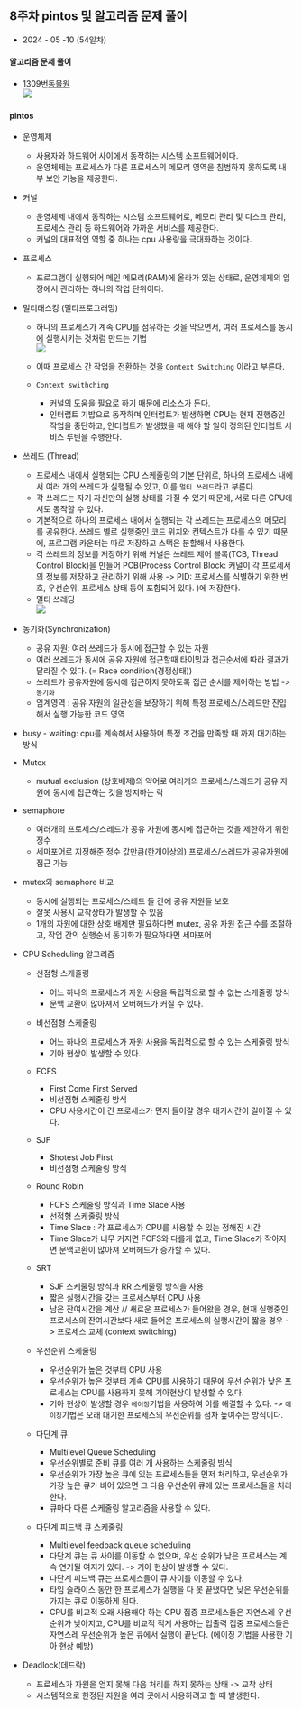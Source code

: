 ## 8주차 pintos 및 알고리즘 문제 풀이

- 2024 - 05 -10 (54일차)

#### 알고리즘 문제 풀이

- 1309번[동물원](https://github.com/dongyeoppp/Jungle_TIL/blob/main/jungle_week08/bk_1309.py)  
   <img src="./img/image3.jpg">

#### pintos

- 운영체제
  - 사용자와 하드웨어 사이에서 동작하는 시스템 소프트웨어이다.
  - 운영체제는 프로세스가 다른 프로세스의 메모리 영역을 침범하지 못하도록 내부 보안 기능을 제공한다.
- 커널
  - 운영체제 내에서 동작하는 시스템 소프트웨어로, 메모리 관리 및 디스크 관리, 프로세스 관리 등 하드웨어와 가까운 서비스를 제공한다.
  - 커널의 대표적인 역할 중 하나는 cpu 사용량을 극대화하는 것이다.
- 프로세스
  - 프로그램이 실행되어 메인 메모리(RAM)에 올라가 있는 상태로, 운영체제의 입장에서 관리하는 하나의 작업 단위이다.
- 멀티태스킹 (멀티프로그래밍)

  - 하나의 프로세스가 계속 CPU를 점유하는 것을 막으면서, 여러 프로세스를 동시에 실행시키는 것처럼 만드는 기법  
     <img src="./img/image1.png">

  - 이때 프로세스 간 작업을 전환하는 것을 `Context Switching` 이라고 부른다.
  - `Context swithching`
    - 커널의 도움을 필요로 하기 때문에 리소스가 든다.
    - 인터럽트 기밥으로 동작하며 인터럽트가 발생하면 CPU는 현재 진행중인 작업을 중단하고, 인터럽트가 발생했을 때 해야 할 일이 정의된 인터럽트 서비스 루틴을 수행한다.

- 쓰레드 (Thread)

  - 프로세스 내에서 실행되는 CPU 스케줄링의 기본 단위로, 하나의 프로세스 내에서 여러 개의 쓰레드가 실행될 수 있고, 이를 `멀티 쓰레드`라고 부른다.
  - 각 쓰레드는 자기 자신만의 실행 상태를 가질 수 있기 때문에, 서로 다른 CPU에서도 동작할 수 있다.
  - 기본적으로 하나의 프로세스 내에서 실행되는 각 쓰레드는 프로세스의 메모리를 공유한다. 쓰레드 별로 실행중인 코드 위치와 컨텍스트가 다를 수 있기 때문에, 프로그램 카운터는 따로 저장하고 스택은 분할해서 사용한다.
  - 각 쓰레드의 정보를 저장하기 위해 커널은 쓰레드 제어 블록(TCB, Thread Control Block)을 만들어 PCB(Process Control Block: 커널이 각 프로세서의 정보를 저장하고 관리하기 위해 사용 -> PID: 프로세스를 식별하기 위한 번호, 우선순위, 프로세스 상태 등이 포함되어 있다. )에 저장한다.
  - 멀티 쓰레딩  
     <img src="./img/image2.png">

- 동기화(Synchronization)

  - 공유 자원: 여러 쓰레드가 동시에 접근할 수 있는 자원
  - 여러 쓰레드가 동시에 공유 자원에 접근할때 타이밍과 접근순서에 따라 결과가 달라질 수 있다. (= Race condition(경쟁상태))
  - 쓰레드가 공유자원에 동시에 접근하지 못하도록 접근 순서를 제어하는 방법 -> `동기화`
  - 임계영역 : 공유 자원의 일관성을 보장하기 위해 특정 프로세스/스레드만 진입해서 실행 가능한 코드 영역

- busy - waiting: cpu를 계속해서 사용하며 특정 조건을 만족할 때 까지 대기하는 방식

- Mutex
  - mutual exclusion (상호배제)의 약어로 여러개의 프로세스/스레드가 공유 자원에 동시에 접근하는 것을 방지하는 락
- semaphore
  - 여러개의 프로세스/스레드가 공유 자원에 동시에 접근하는 것을 제한하기 위한 정수
  - 세마포어로 지정해준 정수 값만큼(한개이상의) 프로세스/스레드가 공유자원에 접근 가능
- mutex와 semaphore 비교

  - 동시에 실행되는 프로세스/스레드 들 간에 공유 자원들 보호
  - 잘못 사용시 교착상태가 발생할 수 있음
  - 1개의 자원에 대한 상호 배제만 필요하다면 mutex, 공유 자원 접근 수를 조절하고, 작업 간의 실행순서 동기화가 필요하다면 세마포어

- CPU Scheduling 알고리즘

  - 선점형 스케줄링
    - 어느 하나의 프로세스가 자원 사용을 독립적으로 할 수 없는 스케줄링 방식
    - 문맥 교환이 많아져서 오버헤드가 커질 수 있다.
  - 비선점형 스케줄링
    - 어느 하나의 프로세스가 자원 사용을 독립적으로 할 수 있는 스케줄링 방식
    - 기아 현상이 발생할 수 있다.
  - FCFS
    - First Come First Served
    - 비선점형 스케줄링 방식
    - CPU 사용시간이 긴 프로세스가 먼저 들어갈 경우 대기시간이 길어질 수 있다.
  - SJF
    - Shotest Job First
    - 비선점형 스케줄링 방식
  - Round Robin
    - FCFS 스케줄링 방식과 Time Slace 사용
    - 선점형 스케줄링 방식
    - Time Slace : 각 프로세스가 CPU를 사용할 수 있는 정해진 시간
    - Time Slace가 너무 커지면 FCFS와 다를게 없고, Time Slace가 작아지면 문맥교환이 많아져 오버헤드가 증가할 수 있다.
  - SRT
    - SJF 스케줄링 방식과 RR 스케줄링 방식을 사용
    - 짧은 실행시간을 갖는 프로세스부터 CPU 사용
    - 남은 잔여시간을 계산 // 새로운 프로세스가 들어왔을 경우, 현재 실행중인 프로세스의 잔여시간보다 새로 들어온 프로세스의 실행시간이 짧을 경우 -> 프로세스 교체 (context switching)
  - 우선순위 스케줄링

    - 우선순위가 높은 것부터 CPU 사용
    - 우선순위가 높은 것부터 계속 CPU를 사용하기 때문에 우선 순위가 낮은 프로세스는 CPU를 사용하지 못해 기아현상이 발생할 수 있다.
    - 기아 현상이 발생할 경우 `에이징`기법을 사용하여 이를 해결할 수 있다. -> `에이징`기법은 오래 대기한 프로세스의 우선순위를 점차 높여주는 방식이다.

  - 다단계 큐
    - Multilevel Queue Scheduling
    - 우선순위별로 준비 큐를 여러 개 사용하는 스케줄링 방식
    - 우선순위가 가장 높은 큐에 있는 프로세스들을 먼저 처리하고, 우선순위가 가장 높은 큐가 비어 있으면 그 다음 우선순위 큐에 있는 프로세스들을 처리한다.
    - 큐마다 다른 스케줄링 알고리즘을 사용할 수 있다.
  - 다단계 피드백 큐 스케줄링
    - Multilevel feedback queue scheduling
    - 다단계 큐는 큐 사이를 이동할 수 없으며, 우선 순위가 낮은 프로세스는 계속 연기될 여지가 있다. -> 기아 현상이 발생할 수 있다.
    - 다단계 피드백 큐는 프로세스들이 큐 사이를 이동할 수 있다.
    - 타임 슬라이스 동안 한 프로세스가 실행을 다 못 끝냈다면 낮은 우선순위를 가지는 큐로 이동하게 된다.
    - CPU를 비교적 오래 사용해야 하는 CPU 집중 프로세스들은 자연스레 우선순위가 낮아지고, CPU를 비교적 적게 사용하는 입출력 집중 프로세스들은 자연스레 우선순위가 높은 큐에서 실행이 끝난다. (에이징 기법을 사용한 기아 현상 예방)

- Deadlock(데드락)   
  - 프로세스가 자원을 얻지 못해 다음 처리를 하지 못하는 상태 -> 교착 상태
  - 시스템적으로 한정된 자원을 여러 곳에서 사용하려고 할 때 발생한다.
